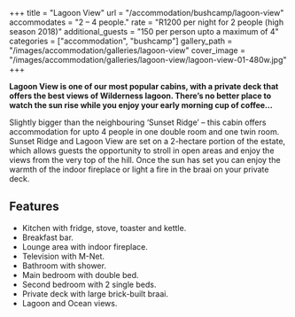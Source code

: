 +++
title = "Lagoon View"
url = "/accommodation/bushcamp/lagoon-view"
accommodates = "2 – 4 people."
rate = "R1200 per night for 2 people (high season 2018)"
additional_guests = "150 per person upto a maximum of 4"
categories = ["accommodation", "bushcamp"]
gallery_path = "/images/accommodation/galleries/lagoon-view"
cover_image = "/images/accommodation/galleries/lagoon-view/lagoon-view-01-480w.jpg"
+++

**Lagoon View is one of our most popular cabins, with a private deck that offers the best views of Wilderness lagoon. There’s no better place to watch the sun rise while you enjoy your early morning cup of coffee…**
<!--more-->
Slightly bigger than the neighbouring ‘Sunset Ridge’ – this cabin offers accommodation for upto 4 people in one double room and one twin room. Sunset Ridge and Lagoon View are set on a 2-hectare portion of the estate, which allows guests the opportunity to stroll in open areas and enjoy the views from the very top of the hill. Once the sun has set you can enjoy the warmth of the indoor fireplace or light a fire in the braai on your private deck.

## Features

*   Kitchen with fridge, stove, toaster and kettle.
*   Breakfast bar.
*   Lounge area with indoor fireplace.
*   Television with M-Net.
*   Bathroom with shower.
*   Main bedroom with double bed.
*   Second bedroom with 2 single beds.
*   Private deck with large brick-built braai.
*   Lagoon and Ocean views.
